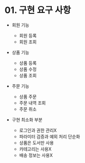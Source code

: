 # 01. 구현 요구 사항
- 회원 기능
  - 회원 등록
  - 회원 조회
- 상품 기능
  - 상품 등록
  - 상품 수정
  - 상품 조회
- 주문 기능
  - 상품 주문
  - 주문 내역 조회
  - 주문 취소

- 구현 최소화 부분
  - 로그인과 권한 관리X
  - 파라미터 검증과 예외 처리 단순화
  - 상품은 도서만 사용
  - 카테고리는 사용X
  - 배송 정보는 사용X